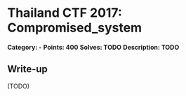 # Thailand CTF 2017: Compromised_system

**Category: -**
**Points: 400**
**Solves: TODO**
**Description: TODO**

## Write-up

(TODO)
